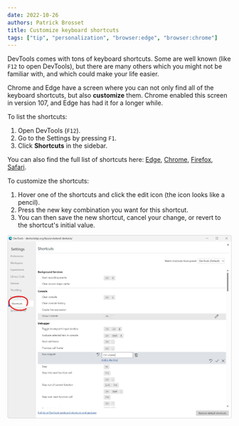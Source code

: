 ```yaml
---
date: 2022-10-26
authors: Patrick Brosset
title: Customize keyboard shortcuts
tags: ["tip", "personalization", "browser:edge", "browser:chrome"]
---
```

DevTools comes with tons of keyboard shortcuts. Some are well known (like `F12` to open DevTools), but there are many others which you might not be familiar with, and which could make your life easier.

Chrome and Edge have a screen where you can not only find all of the keyboard shortcuts, but also **customize** them. Chrome enabled this screen in version 107, and Edge has had it for a longer while.

To list the shortcuts:

1. Open DevTools (`F12`).
1. Go to the Settings by pressing `F1`.
1. Click **Shortcuts** in the sidebar.

You can also find the full list of shortcuts here: [Edge](https://learn.microsoft.com/microsoft-edge/devtools-guide-chromium/shortcuts/), [Chrome](https://developer.chrome.com/docs/devtools/shortcuts/), [Firefox](https://firefox-source-docs.mozilla.org/devtools-user/keyboard_shortcuts/index.html), [Safari](https://webkit.org/web-inspector/keyboard-shortcuts/).

To customize the shortcuts:

1. Hover one of the shortcuts and click the edit icon (the icon looks like a pencil).
1. Press the new key combination you want for this shortcut.
1. You can then save the new shortcut, cancel your change, or revert to the shortcut's initial value.

![The Settings panel in Microsoft Edge, showing the keyboard shortcut customization screen.](../../assets/img/customize-keyboard-shortcuts.png)
